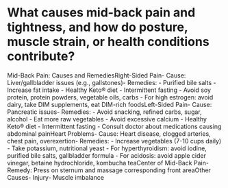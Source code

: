 # What causes mid-back pain and tightness, and how do posture, muscle strain, or health conditions contribute?

Mid-Back Pain: Causes and RemediesRight-Sided Pain- Cause: Liver/gallbladder issues (e.g., gallstones)- Remedies: - Purified bile salts - Increase fat intake - Healthy Keto® diet - Intermittent fasting - Avoid soy protein, protein powders, vegetable oils, carbs - For high estrogen: avoid dairy, take DIM supplements, eat DIM-rich foodsLeft-Sided Pain- Cause: Pancreatic issues- Remedies: - Avoid snacking, refined carbs, sugar, alcohol - Eat more raw vegetables - Avoid excessive calcium - Healthy Keto® diet - Intermittent fasting - Consult doctor about medications causing abdominal painHeart Problems- Cause: Heart disease, clogged arteries, chest pain, overexertion- Remedies: - Increase vegetables (7-10 cups daily) - Take potassium, nutritional yeast - For hyperthyroidism: avoid iodine, purified bile salts, gallbladder formula - For acidosis: avoid apple cider vinegar, betaine hydrochloride, kombucha teaCenter of Mid-Back Pain- Remedy: Press on sternum and massage corresponding front areaOther Causes- Injury- Muscle imbalance